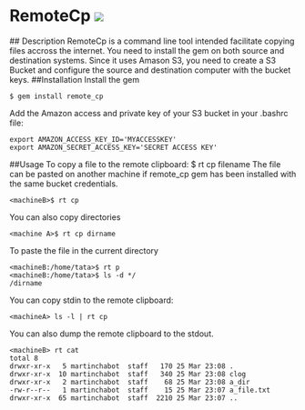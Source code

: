# RemoteCp [![](http://stillmaintained.com/martinos/remote_cp.png)](http://stillmaintained.com/martinos/remote_cp)
</a>
## Description
RemoteCp is a command line tool intended facilitate copying files accross the internet. You need to install the gem on both source and destination systems. Since it uses Amason S3, you need to create a S3 Bucket and configure the source and destination computer with the bucket keys.
##Installation
Install the gem

    $ gem install remote_cp

Add the Amazon access and private key of your S3 bucket in your .bashrc file:

    export AMAZON_ACCESS_KEY_ID='MYACCESSKEY'
    export AMAZON_SECRET_ACCESS_KEY='SECRET ACCESS KEY'
##Usage
To copy a file to the remote clipboard:
    <machineA>$ rt cp filename
The file can be pasted on another machine if remote_cp gem has been installed with the same bucket credentials.

    <machineB>$ rt cp
You can also copy directories

    <machine A>$ rt cp dirname
To paste the file in the current directory

    <machineB:/home/tata>$ rt p
    <machineB:/home/tata>$ ls -d */
    /dirname
You can copy stdin to the remote clipboard:

    <machineA> ls -l | rt cp
You can also dump the remote clipboard to the stdout.

    <machineB> rt cat
    total 8
    drwxr-xr-x   5 martinchabot  staff   170 25 Mar 23:08 .
    drwxr-xr-x  10 martinchabot  staff   340 25 Mar 23:08 clog
    drwxr-xr-x   2 martinchabot  staff    68 25 Mar 23:08 a_dir
    -rw-r--r--   1 martinchabot  staff    15 25 Mar 23:07 a_file.txt
    drwxr-xr-x  65 martinchabot  staff  2210 25 Mar 23:07 ..




